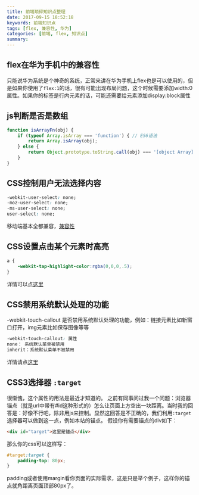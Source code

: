 ```yaml
---
title: 前端琐碎知识点整理
date: 2017-09-15 18:52:18
keywords: 前端知识点
tags: [flex, 兼容性, 华为]
categories: [前端, flex, 知识点]
summary: 
---
```


<!-- toc -->

## flex在华为手机中的兼容性

只能说华为系统是个神奇的系统，正常来讲在华为手机上flex也是可以使用的，但是如果你使用了`flex:1`的话，很有可能出现布局问题，这个时候需要添加width:0属性。如果你的标签是行内元素的话，可能还需要给元素添加display:block属性

## js判断是否是数组
```javascript
function isArrayFn(obj) {
    if (typeof Array.isArray === 'function') { // ES6语法
        return Array.isArray(obj);
    } else {
        return Object.prototype.toString.call(obj) === '[object Array]';
    }
}
```

## CSS控制用户无法选择内容
```css
-webkit-user-select: none;
-moz-user-select: none;
-ms-user-select: none;
user-select: none;
```
移动端基本全都兼容，[兼容性](http://caniuse.com/#feat=user-select-none)

## CSS设置点击某个元素时高亮
```css
a {
    -webkit-tap-highlight-color:rgba(0,0,0,.5);
}
```
详情可以点[这里](http://www.css88.com/webkit/-webkit-tap-highlight-color/)

## CSS禁用系统默认处理的功能
-webkit-touch-callout
是否禁用系统默认处理的功能，例如：链接元素比如新窗口打开，img元素比如保存图像等等
```css
-webkit-touch-callout: 属性
none： 系统默认菜单被禁用
inherit：系统默认菜单不被禁用
```
详情请点[这里](http://www.css88.com/webkit/-webkit-touch-callout/)

## CSS3选择器 `:target` 
很惭愧，这个属性的用法是最近才知道的。
之前有同事问过我一个问题：浏览器锚点（就是url中带有#id这种形式的）怎么让页面上方空出一块距离。当时我的回答是：好像不行吧，除非用js来控制。显然这回答是不正确的，我们利用`:target`选择器可以做到这一点，例如本站的锚点。
假设你有需要锚点的div如下：
```html
<div id="target">这里是锚点</div>
```
那么你的css可以这样写：
```css
#target:target {
    padding-top: 80px;
}
```
padding或者使用margin看你页面的实际需求，这是只是举个例子，这样你的锚点就角距离页面顶部80px了。


